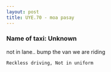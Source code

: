 ```yaml
---
layout: post
title: UYE.70 - moa pasay
---
```


### Name of taxi: Unknown

not in lane..  bump the van we are riding

```Reckless driving, Not in uniform```
